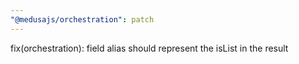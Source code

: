 ```yaml
---
"@medusajs/orchestration": patch
---
```


fix(orchestration): field alias should represent the isList in the result
